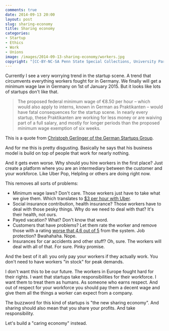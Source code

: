 ```yaml
---
comments: true
date: 2014-09-13 20:00
layout: post
slug: sharing-economy
title: Sharing economy
categories:
- Startup
- Ethics
- Work
- Unions
image: /images/2014-09-13-sharing-economy/workers.jpg
copyright: "[CC-BY-NC-SA Penn State Special Collections, University Park, PA, USA](https://secure.flickr.com/photos/pennstatespecial/8470775657)"
---
```

Currently I see a very worrying trend in the startup scene. A trend that
circumvents everything workers fought for in Germany. We finally will get a
minimum wage law in Germany on 1st of January 2015. But it looks like lots of
startups don't like that.

> The proposed federal minimum wage of €8.50 per hour – which would also apply
> to interns, known in German as Praktikanten – would have fatal consequences
> for the startup scene. In nearly every startup, these Praktikanten are
> working for less money or are waiving part of a full salary, and mostly for
> longer periods than the proposed minimum wage exemption of six weeks.

This is a quote from [Christoph Gerlinger of the German Startups Group](http://news.siliconallee.com/2014/06/20/guest-column-minimum-wage-plans-would-be-fatal-for-germanys-startup-scene/).

And for me this is pretty disgusting. Basically he says that his business
model is build on top of people that work for nearly nothing.

And it gets even worse. Why should you hire workers in the first place? Just
create a platform where you are an intermediary between the customer and your
workforce. Like Uber Pop, Helpling or others are doing right now.

This removes all sorts of problems:

* Minimum wage laws? Don't care. Those workers just have to take what we give
  them. Which translates to [$3 per hour with Uber](http://www.washingtonpost.com/local/trafficandcommuting/some-uber-drivers-say-companys-promise-of-big-pay-day-doesnt-match-reality/2014/09/06/17f5d82c-224a-11e4-958c-268a320a60ce_story.html?Post%20generic=%3Ftid%3Dsm_twitter_washingtonpost).
* Social insurance contribution, health insurance? Those workers have to deal with those pesky
  things. Why do we need to deal with that? It's their health, not ours.
* Payed vacation? What? Don't know that word.
* Customers that have problems? Let them rate the worker and remove those
  with a rating [worse that 4.6 out of 5](http://priceonomics.com/are-one-star-reviews-for-assholes/)
  from the system. Job protection? Bwahahaha. Nope.
* Insurances for car accidents and other stuff? Oh, sure. The workers will deal
  with all of that. For sure. Pinky promise.

And the best of it all: you only pay your workers if they actually work. You don't need
to have workers "in stock" for peak demands.

I don't want this to be our future. The workers in Europe fought hard for
their rights. I want that startups take responsibilities for their workforce.
I want them to treat them as humans. As someone who earns respect. And out
of respect for your workforce you should pay them a decent wage and give
them all the things a worker can expect from a company.

The buzzword for this kind of startups is "the new sharing economy". And sharing
should also mean that you share your profits. And take responsibility.

Let's build a "caring economy" instead.


